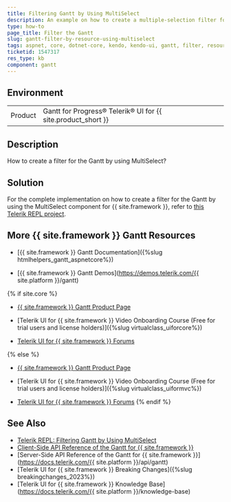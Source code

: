 ```yaml
---
title: Filtering Gantt by Using MultiSelect
description: An example on how to create a multiple-selection filter for the Gantt when working with the {{ site.product }} components.
type: how-to
page_title: Filter the Gantt
slug: gantt-filter-by-resource-using-multiselect
tags: aspnet, core, dotnet-core, kendo, kendo-ui, gantt, filter, resources, multiselect
ticketid: 1547317
res_type: kb
component: gantt
---
```


## Environment

<table>
 <tr>
  <td>Product</td>
  <td>Gantt for Progress® Telerik® UI for {{ site.product_short }}</td>
 </tr>
</table>


## Description

How to create a filter for the Gantt by using MultiSelect?

## Solution

For the complete implementation on how to create a filter for the Gantt by using the MultiSelect component for {{ site.framework }}, refer to [this Telerik REPL project](https://netcorerepl.telerik.com/GFvQQGaL35Haek8H37).

## More {{ site.framework }} Gantt Resources

* [{{ site.framework }} Gantt Documentation]({%slug htmlhelpers_gantt_aspnetcore%})

* [{{ site.framework }} Gantt Demos](https://demos.telerik.com/{{ site.platform }}/gantt)

{% if site.core %}
* [{{ site.framework }} Gantt Product Page](https://www.telerik.com/aspnet-core-ui/gantt-chart)

* [Telerik UI for {{ site.framework }} Video Onboarding Course (Free for trial users and license holders)]({%slug virtualclass_uiforcore%})

* [Telerik UI for {{ site.framework }} Forums](https://www.telerik.com/forums/aspnet-core-ui)

{% else %}
* [{{ site.framework }} Gantt Product Page](https://www.telerik.com/aspnet-mvc/ganttchart)

* [Telerik UI for {{ site.framework }} Video Onboarding Course (Free for trial users and license holders)]({%slug virtualclass_uiformvc%})

* [Telerik UI for {{ site.framework }} Forums](https://www.telerik.com/forums/aspnet-mvc)
{% endif %}

## See Also

* [Telerik REPL: Filtering Gantt by Using MultiSelect](https://netcorerepl.telerik.com/GFvQQGaL35Haek8H37)
* [Client-Side API Reference of the Gantt for {{ site.framework }}](https://docs.telerik.com/kendo-ui/api/javascript/ui/gantt)
* [Server-Side API Reference of the Gantt for {{ site.framework }}](https://docs.telerik.com/{{ site.platform }}/api/gantt)
* [Telerik UI for {{ site.framework }} Breaking Changes]({%slug breakingchanges_2023%})
* [Telerik UI for {{ site.framework }} Knowledge Base](https://docs.telerik.com/{{ site.platform }}/knowledge-base)
